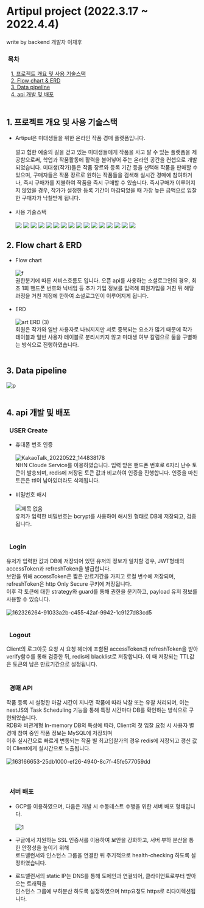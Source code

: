 # Artipul project (2022.3.17 ~ 2022.4.4)
write by backend 개발자 이재후
<h3>&nbsp;목차</h3>
  
  &nbsp;&nbsp;&nbsp;[1. 프로젝트 개요 및 사용 기술스택](#1-프로젝트-개요-및-사용-기술스택)<br>
  &nbsp;&nbsp;&nbsp;[2. Flow chart & ERD](#2-flow-chart--erd)<br>
  &nbsp;&nbsp;&nbsp;[3. Data pipeline](#3-data-pipeline)<br>
  &nbsp;&nbsp;&nbsp;[4. api 개발 및 배포](#4-api-개발-및-배포)<br><br>
  
## 1. 프로젝트 개요 및 사용 기술스택
* Artipul은 미대생들을 위한 온라인 작품 경매 플랫폼입니다. <br><br>
  멀고 험한 예술의 길을 걷고 있는 미대생들에게 작품을 사고 팔 수 있는 플랫폼을 제공함으로써, 학업과 작품활동에 활력을 불어넣어 주는 온라인 공간을 컨셉으로 개발되었습니다.
  미대생(작가)들은 작품 장르와 등록 기간 등을 선택해 작품을 판매할 수 있으며, 구매자들은 작품 장르로 원하는 작품들을 검색해 실시간 경매에 참여하거나, 
  즉시 구매가를 지불하여 작품을 즉시 구매할 수 있습니다. 즉시구매가 이루어지지 않았을 경우, 작가가 설정한 등록 기간이 마감되었을 때 가장 높은 금액으로 입찰한 구매자가 낙찰받게 됩니다. <br><br>
* 사용 기술스택 <br><br>
  <img src="https://img.shields.io/badge/JavaScript-FFF064?style=for-the-badge&logo=JavaScript&logoColor=black">
  <img src="https://img.shields.io/badge/TypeScript-0078FF?style=for-the-badge&logo=TypeScript&logoColor=white">
  <img src="https://img.shields.io/badge/Node.js-7AF67A?style=for-the-badge&logo=Node.js&logoColor=black">
  <img src="https://img.shields.io/badge/NestJS-FF0000?style=for-the-badge&logo=NestJS&logoColor=white">
  <img src="https://img.shields.io/badge/TypefORM-FF8C0A?style=for-the-badge&logo=Typeform&logoColor=black">
  <img src="https://img.shields.io/badge/MySQL-4479A1?style=for-the-badge&logo=MySQL&logoColor=white">
  <img src="https://img.shields.io/badge/Redis-DC382D?style=for-the-badge&logo=Redis&logoColor=white">
  <img src="https://img.shields.io/badge/ElasticSearch-2CE0BC?style=for-the-badge&logo=Elasticsearch&logoColor=white">
  <img src="https://img.shields.io/badge/Logstash-010101?style=for-the-badge&logo=Logstash&logoColor=white">
  <img src="https://img.shields.io/badge/Socket.io-F9FFFF?style=for-the-badge&logo=Socket.io&logoColor=black">
  <img src="https://img.shields.io/badge/GraphQL-E10098?style=for-the-badge&logo=GraphQL&logoColor=white">
  <img src="https://img.shields.io/badge/Docker-2496ED?style=for-the-badge&logo=Docker&logoColor=white">
  <img src="https://img.shields.io/badge/Git-F05032?style=for-the-badge&logo=Git&logoColor=white">
  <img src="https://img.shields.io/badge/GitHub-000000?style=for-the-badge&logo=GitHub&logoColor=white">
  <img src="https://img.shields.io/badge/GCP-4285F4?style=for-the-badge&logo=Google Cloud&logoColor=white">
  <img src="https://img.shields.io/badge/Express-17202C?style=for-the-badge&logo=Express&logoColor=white">
 
## 2. Flow chart & ERD
* Flow chart <br><br>
![f](https://user-images.githubusercontent.com/81277145/169238415-f01674f0-9d00-4f5e-8b99-f4bd37f398b1.png) <br>
권한분기에 따른 서비스흐름도 입니다. 오픈 api를 사용하는 소셜로그인의 경우, 최초 1회 핸드폰 번호와 닉네임 등 추가 기입 정보를 입력해
회원가입을 거친 뒤 해당 과정을 거친 계정에 한하여 소셜로그인이 이루어지게 됩니다.
<br><br>
* ERD <br><br>
![art ERD (3)](https://user-images.githubusercontent.com/81277145/169240107-dd14c2a6-bc59-4414-9209-e5833520bfb9.png) <br>
회원은 작가와 일반 사용자로 나눠지지만 서로 중복되는 요소가 많기 때문에 작가 테이블과 일반 사용자 테이블로 분리시키지 않고 
미대생 여부 칼럼으로 둘을 구별하는 방식으로 진행하였습니다.
<br><br>
## 3. Data pipeline
![p](https://user-images.githubusercontent.com/81277145/169240966-b43b0cce-3b1d-4658-8968-b6f343c91c86.jpg)
<br><br>

## 4. api 개발 및 배포
 ### &nbsp;&nbsp;<b>USER Create</b> <br>
 * 휴대폰 번호 인증 <br><br>
 ![KakaoTalk_20220522_144838178](https://user-images.githubusercontent.com/81277145/169689266-233d1ef5-dea1-435b-a826-f726e83d2925.png)<br>
 NHN Cloude Service를 이용하였습니다. 입력 받은 핸드폰 번호로 6자리 난수 토큰이 발송되며, redis에 저장된 토큰 값과 비교하여 인증을 진행합니다. 인증을 마친 토큰은 ttl이
 남아있더라도 삭제됩니다. <br><br>
 * 비밀번호 해시 <br><br>
 ![제목 없음](https://user-images.githubusercontent.com/81277145/169691692-90c006a6-9467-4333-9697-2cd33471982d.png) <br>
 유저가 입력한 비밀번호는 bcrypt를 사용하여 해시된 형태로 DB에 저장되고, 검증됩니다. <br><br>

 ### &nbsp;&nbsp;<b>Login</b> <br>
 유저가 입력한 값과 DB에 저장되어 있던 유저의 정보가 일치할 경우, JWT형태의 accessToken과 refreshToken을 발급합니다.<br>보안을 위해 accessToken은 짧은 만료기간을 가지고 로컬 변수에 저장되며, refreshToken은 http Only Secure 쿠키에 저장됩니다.<br>이후 각 토큰에 대한 strategy와 guard를 통해 권한을 분기하고, payload 유저 정보를 사용할 수 있습니다.<br><br>
 ![162326264-91033a2b-c455-42af-9942-1c9127d83cd5](https://user-images.githubusercontent.com/81277145/169690251-046da31b-c05c-4d99-bc63-35fb5e908fdd.png)<br><br>

### &nbsp;&nbsp;<b>Logout</b> <br>
Client의 로그아웃 요청 시 요청 헤더에 포함된 accessToken과 refreshToken을 받아 verify함수를 통해 검증한 뒤, redis에 blacklist로 저장합니다. 이 때 저장되는 TTL값은 토큰의 남은 만료기간으로 설정됩니다.<br><br> 

### &nbsp;&nbsp;<b>경매 API</b> <br>
작품 등록 시 설정한 마감 시간이 지나면 작품에 따라 낙찰 또는 유찰 처리되며, 이는 nestJS의 Task Scheduling 기능을 통해 특정 시간마다 DB를 확인하는 방식으로 구현되었습니다.<br>
RDB와 비관계형 In-memory DB의 특성에 따라, Client의 첫 입찰 요청 시 사용자 별 경매 참여 중인 작품 정보는 MySQL에 저장되며<br> 이후 실시간으로 빠르게 변동되는 작품 별 최고입찰가의 경우 redis에 저장되고 갱신 값이 Client에게 실시간으로 노출됩니다.<br><br> 
![163166653-25db1000-ef26-4940-8c7f-45fe577059dd](https://user-images.githubusercontent.com/81277145/175930625-34a5734d-c7c7-406d-bb0f-6329a2eb82b7.gif)<br><br><br>

### &nbsp;&nbsp;<b>서버 배포</b> <br>
* GCP를 이용하였으며, 다음은 개발 시 수동테스트 수행을 위한 서버 배포 형태입니다.<br><br>
 ![1](https://user-images.githubusercontent.com/81277145/176672375-ff381e97-c54d-4e9b-8dfe-123e67f7f1b9.png)<br>
 
* 구글에서 지원하는 SSL 인증서를 이용하여 보안을 강화하고, 서버 부하 분산을 통한 안정성을 높이기 위해<br>로드밸런서와 인스턴스 그룹을 연결한 뒤 주기적으로 health-checking 하도록 설정하였습니다. 
* 로드밸런서의 static IP는 DNS를 통해 도메인과 연결되어, 클라이언트로부터 받아오는 트래픽을<br>인스턴스 그룹에 부하분산 하도록 설정하였으며 http요청도 https로 리다이렉션됩니다.
